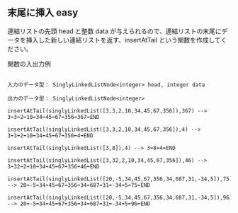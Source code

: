 ## 末尾に挿入 easy

連結リストの先頭 head と整数 data が与えられるので、連結リストの末尾にデータを挿入した新しい連結リストを返す、insertAtTail という関数を作成してください。

関数の入出力例

```

入力のデータ型： SinglyLinkedListNode<integer> head, integer data

出力のデータ型： SinglyLinkedListNode<integer>

insertAtTail(singlyLinkedList([3,3,2,10,34,45,67,356]),367) --> 3➡3➡2➡10➡34➡45➡67➡356➡367➡END

insertAtTail(singlyLinkedList([3,3,2,10,34,45,67,356]),4) --> 3➡3➡2➡10➡34➡45➡67➡356➡4➡END

insertAtTail(singlyLinkedList([3,8]),4) --> 3➡8➡4➡END

insertAtTail(singlyLinkedList([3,32,2,10,34,45,67,356]),46) --> 3➡32➡2➡10➡34➡45➡67➡356➡46➡END

insertAtTail(singlyLinkedList([20,-5,34,45,67,356,34,687,31,-34,5]),75) --> 20➡-5➡34➡45➡67➡356➡34➡687➡31➡-34➡5➡75➡END

insertAtTail(singlyLinkedList([20,-5,34,45,67,356,34,687,31,-34,5]),96) --> 20➡-5➡34➡45➡67➡356➡34➡687➡31➡-34➡5➡96➡END
```
